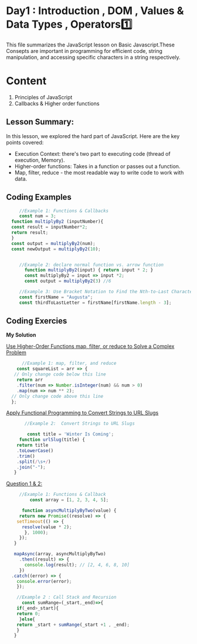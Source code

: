 
# Day1 : Introduction , DOM , Values & Data Types , Operators1️⃣
This file summarizes the JavaScript lesson on Basic Javascript.These Consepts are important in programming for efficient code, string manipulation, and accessing specific characters in a string respectively. 
# Content
1. Principles of JavaScript
2. Callbacks & Higher order functions

## Lesson Summary:
In this lesson, we explored the hard part of JavaScript. Here are the key points covered:

* Execution Context: there's two part to executing code (thread of execution, Memory).
* Higher-order functions: Takes in a function or passes out a function.
* Map, filter, reduce - the most readable way to write code to work with data.  

   
## Coding Examples
```jsx
     //Example 1: Functions & Callbacks
     const num = 3;
  function multiplyBy2 (inputNumber){
  const result = inputNumber*2;
  return result;
  }
  const output = multiplyBy2(num);
  const newOutput = multiplyBy2(10);


     //Example 2: declare normal function vs. arrow function 
       function multiplyBy2(input) { return input * 2; }
       const multiplyBy2 = input => input *2;
       const output = multiplyBy2(3) //6

     //Example 3: Use Bracket Notation to Find the Nth-to-Last Character in a String
     const firstName = "Augusta";
     const thirdToLastLetter = firstName[firstName.length - 3];
```
## Coding Exercies
  **My Solution**   

[Use Higher-Order Functions map, filter, or reduce to Solve a Complex Problem](https://www.freecodecamp.org/learn/javascript-algorithms-and-data-structures/functional-programming/use-higher-order-functions-map-filter-or-reduce-to-solve-a-complex-problem)

```jsx
      //Example 1: map, filter, and reduce
    const squareList = arr => {
   // Only change code below this line
    return arr
    .filter(num => Number.isInteger(num) && num > 0)
    .map(num => num ** 2);
  // Only change code above this line
  };
```
[Apply Functional Programming to Convert Strings to URL Slugs](https://www.freecodecamp.org/learn/javascript-algorithms-and-data-structures/functional-programming/apply-functional-programming-to-convert-strings-to-url-slugs)
```jsx
       //Example 2:  Convert Strings to URL Slugs

        const title = 'Winter Is Coming';
     function urlSlug(title) {
    return title
    .toLowerCase()
    .trim()
    .split(/\s+/)
    .join("-");
   }

```
[Question 1 & 2:](https://github.com/orjwan-alrajaby/gsg-expressjs-backend-training-2023/blob/main/learning-sprint-1/week2-day1-tasks/tasks.md)
```jsx
     //Example 1: Functions & Callback
         const array = [1, 2, 3, 4, 5];

      function asyncMultiplyByTwo(value) {
     return new Promise((resolve) => {
    setTimeout(() => {
      resolve(value * 2);
       }, 1000);
     });
   }

   mapAsync(array, asyncMultiplyByTwo)
     .then((result) => {
       console.log(result); // [2, 4, 6, 8, 10]
     })
  .catch((error) => {
    console.error(error);
    });

    //Example 2 : Call Stack and Recursion
      const sumRange=(_start,_end)=>{
    if(_end>_start){
    return 0;
     }else{
    return _start + sumRange(_start +1 , _end);
    }
   }


```

